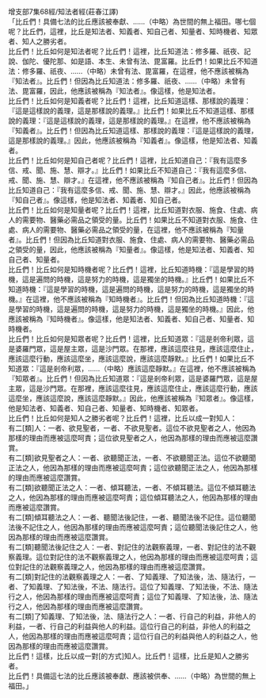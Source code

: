 增支部7集68經/知法者經(莊春江譯)  
「比丘們！具備七法的比丘應該被奉獻、……（中略）為世間的無上福田。哪七個呢？比丘們，這裡，比丘是知法者、知義者、知自己者、知量者、知時機者、知眾者、知人之勝劣者。  
比丘們！比丘如何是知法者呢？比丘們！這裡，比丘知道法：修多羅、祇夜、記說、伽陀、優陀那、如是語、本生、未曾有法、毘富羅。比丘們！如果比丘不知道法：修多羅、祇夜、……（中略）未曾有法、毘富羅，在這裡，他不應該被稱為『知法者』。比丘們！但因為比丘知道法：修多羅、祇夜、……（中略）未曾有法、毘富羅，因此，他應該被稱為『知法者』。像這樣，他是知法者。  
比丘們！比丘如何是知義者呢？比丘們！這裡，比丘知道這樣、那樣說的義理：『這是這樣說的義理，這是那樣說的義理。』比丘們！如果比丘不知道這樣、那樣說的義理：『這是這樣說的義理，這是那樣說的義理。』在這裡，他不應該被稱為『知義者』。比丘們！但因為比丘知道這樣、那樣說的義理：『這是這樣說的義理，這是那樣說的義理。』因此，他應該被稱為『知義者』。像這樣，他是知法者、知義者。  
比丘們！比丘如何是知自己者呢？比丘們！這裡，比丘知道自己：『我有這麼多信、戒、聞、施、慧、辯才。』比丘們！如果比丘不知道自己：『我有這麼多信、戒、聞、施、慧、辯才。』在這裡，他不應該被稱為『知自己者』。比丘們！但因為比丘知道自己：『我有這麼多信、戒、聞、施、慧、辯才。』因此，他應該被稱為『知自己者』。像這樣，他是知法者、知義者、知自己者。  
比丘們！比丘如何是知量者呢？比丘們！這裡，比丘知道對衣服、施食、住處、病人的需要物、醫藥必需品之領受的量。比丘們！如果比丘不知道對衣服、施食、住處、病人的需要物、醫藥必需品之領受的量，在這裡，他不應該被稱為『知量者』。比丘們！但因為比丘知道對衣服、施食、住處、病人的需要物、醫藥必需品之領受的量，因此，他應該被稱為『知量者』。像這樣，他是知法者、知義者、知自己者、知量者。  
比丘們！比丘如何是知時機者呢？比丘們！這裡，比丘知道時機：『這是學習的時機，這是遍問的時機，這是努力的時機，這是獨坐的時機。』比丘們！如果比丘不知道時機：『這是學習的時機，這是遍問的時機，這是努力的時機，這是獨坐的時機。』在這裡，他不應該被稱為『知時機者』。比丘們！但因為比丘知道時機：『這是學習的時機，這是遍問的時機，這是努力的時機，這是獨坐的時機。』因此，他應該被稱為『知時機者』。像這樣，他是知法者、知義者、知自己者、知量者、知時機者。  
比丘們！比丘如何是知眾者呢？比丘們！這裡，比丘知道眾：『這是剎帝利眾，這是婆羅門眾，這是屋主眾，這是沙門眾。在那裡，應該這麼往見，應該這麼住止，應該這麼行動，應該這麼坐，應該這麼說，應該這麼靜默。』比丘們！如果比丘不知道眾：『這是剎帝利眾，……（中略）應該這麼靜默。』在這裡，他不應該被稱為『知眾者』。比丘們！但因為比丘知道眾：『這是剎帝利眾，這是婆羅門眾，這是屋主眾，這是沙門眾。在那裡，應該這麼往見，應該這麼住止，應該這麼行動，應該這麼坐，應該這麼說，應該這麼靜默。』因此，他應該被稱為『知眾者』。像這樣，他是知法者、知義者、知自己者、知量者、知時機者、知眾者。  
比丘們！比丘如何是知人之勝劣者呢？比丘們！這裡，比丘以成一對知人：  
有二[類]人：一者、欲見聖者，一者、不欲見聖者。這位不欲見聖者之人，他因為那樣的理由而應被這麼呵責；這位欲見聖者之人，他因為那樣的理由而應被這麼讚賞。  
有二[類]欲見聖者之人：一者、欲聽聞正法，一者、不欲聽聞正法。這位不欲聽聞正法之人，他因為那樣的理由而應被這麼呵責；這位欲聽聞正法之人，他因為那樣的理由而應被這麼讚賞。  
有二[類]欲聽聞正法之人：一者、傾耳聽法，一者、不傾耳聽法。這位不傾耳聽法之人，他因為那樣的理由而應被這麼呵責；這位傾耳聽法之人，他因為那樣的理由而應被這麼讚賞。  
有二[類]傾耳聽法之人：一者、聽聞法後記住，一者、聽聞法後不記住。這位聽聞法後不記住之人，他因為那樣的理由而應被這麼呵責；這位聽聞法後記住之人，他因為那樣的理由而應被這麼讚賞。  
有二[類]聽聞法後記住之人：一者、對記住的法觀察義理，一者、對記住的法不觀察義理。這位對記住的法不觀察義理之人，他因為那樣的理由而應被這麼呵責；這位對記住的法觀察義理之人，他因為那樣的理由而應被這麼讚賞。  
有二[類]對記住的法觀察義理之人：一者、了知義理、了知法後，法、隨法行，一者、了知義理、了知法後，不法、隨法行。這位了知義理、了知法後，不法、隨法行之人，他因為那樣的理由而應被這麼呵責；這位了知義理、了知法後，法、隨法行之人，他因為那樣的理由而應被這麼讚賞。  
有二[類]了知義理、了知法後，法、隨法行之人：一者、行自己的利益，非他人的利益，一者、行自己的利益與他人的利益。這位行自己的利益，非他人的利益之人，他因為那樣的理由而應被這麼呵責；這位行自己的利益與他人的利益之人，他因為那樣的理由而應被這麼讚賞。  
比丘們！這樣，比丘以成一對[的方式]知人。比丘們！這樣，比丘是知人之勝劣者。  
比丘們！具備這七法的比丘應該被奉獻、應該被供奉、……（中略）為世間的無上福田。」  
  
  
